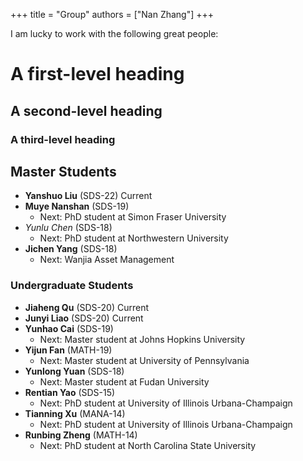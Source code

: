 +++
title = "Group"
authors = ["Nan Zhang"]
+++

I am lucky to work with the following great people:

# A first-level heading
## A second-level heading
### A third-level heading


## Master Students 

- **Yanshuo Liu** (SDS-22) Current
- **Muye Nanshan** (SDS-19) 
    - Next: PhD student at Simon Fraser University
- *Yunlu Chen* (SDS-18) 
    - Next: PhD student at Northwestern University
- **Jichen Yang** (SDS-18) 
    - Next: Wanjia Asset Management

### Undergraduate Students

- **Jiaheng Qu** (SDS-20) Current
- **Junyi Liao** (SDS-20) Current
- **Yunhao Cai** (SDS-19) 
    - Next: Master student at Johns Hopkins University
- **Yijun Fan** (MATH-19) 
    - Next: Master student at University of Pennsylvania
- **Yunlong Yuan** (SDS-18) 
    - Next: Master student at Fudan University
- **Rentian Yao** (SDS-15) 
    - Next: PhD student at University of Illinois Urbana-Champaign
- **Tianning Xu** (MANA-14) 
    - Next: PhD student at University of Illinois Urbana-Champaign
- **Runbing Zheng** (MATH-14) 
    - Next: PhD student at North Carolina State University


